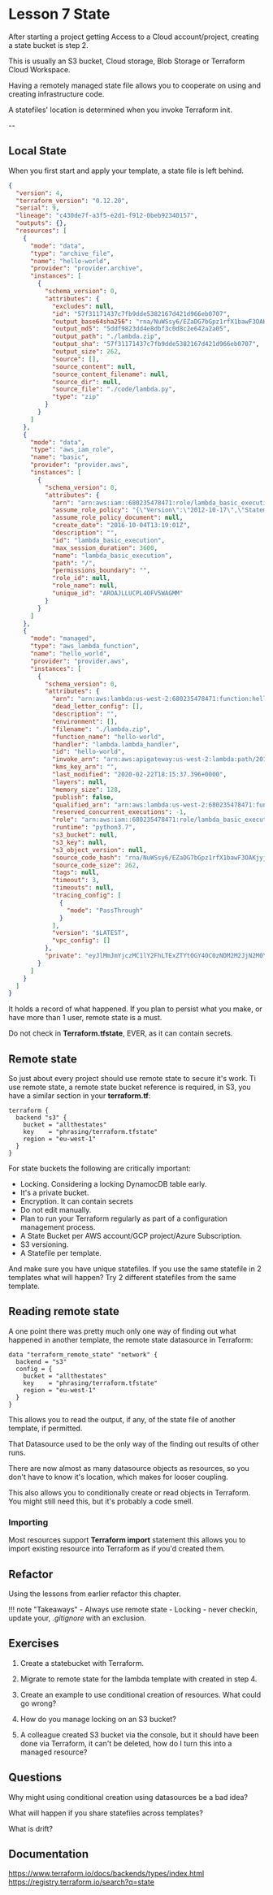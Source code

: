 # Lesson 7 State

After starting a project getting Access to a Cloud account/project, creating a state bucket is step 2.

This is usually an S3 bucket, Cloud storage, Blob Storage or Terraform Cloud Workspace.

Having a remotely managed state file allows you to cooperate on using and creating infrastructure code.

A statefiles' location is determined when you invoke Terraform init.

--

## Local State

When you first start and apply your template, a state file is left behind.

```json
{
  "version": 4,
  "terraform_version": "0.12.20",
  "serial": 9,
  "lineage": "c430de7f-a3f5-e2d1-f912-0beb92340157",
  "outputs": {},
  "resources": [
    {
      "mode": "data",
      "type": "archive_file",
      "name": "hello-world",
      "provider": "provider.archive",
      "instances": [
        {
          "schema_version": 0,
          "attributes": {
            "excludes": null,
            "id": "57f31171437c7fb9dde5382167d421d966eb0707",
            "output_base64sha256": "rna/NuWSsy6/EZaDG7bGpz1rfX1bawF3OAKjyjBc/i8=",
            "output_md5": "5ddf9823dd4e8dbf3c0d8c2e642a2a05",
            "output_path": "./lambda.zip",
            "output_sha": "57f31171437c7fb9dde5382167d421d966eb0707",
            "output_size": 262,
            "source": [],
            "source_content": null,
            "source_content_filename": null,
            "source_dir": null,
            "source_file": "./code/lambda.py",
            "type": "zip"
          }
        }
      ]
    },
    {
      "mode": "data",
      "type": "aws_iam_role",
      "name": "basic",
      "provider": "provider.aws",
      "instances": [
        {
          "schema_version": 0,
          "attributes": {
            "arn": "arn:aws:iam::680235478471:role/lambda_basic_execution",
            "assume_role_policy": "{\"Version\":\"2012-10-17\",\"Statement\":[{\"Effect\":\"Allow\",\"Principal\":{\"Service\":\"lambda.amazonaws.com\"},\"Action\":\"sts:AssumeRole\"}]}",
            "assume_role_policy_document": null,
            "create_date": "2016-10-04T13:19:01Z",
            "description": "",
            "id": "lambda_basic_execution",
            "max_session_duration": 3600,
            "name": "lambda_basic_execution",
            "path": "/",
            "permissions_boundary": "",
            "role_id": null,
            "role_name": null,
            "unique_id": "AROAJLLUCPL4OFV5WAGMM"
          }
        }
      ]
    },
    {
      "mode": "managed",
      "type": "aws_lambda_function",
      "name": "hello_world",
      "provider": "provider.aws",
      "instances": [
        {
          "schema_version": 0,
          "attributes": {
            "arn": "arn:aws:lambda:us-west-2:680235478471:function:hello-world",
            "dead_letter_config": [],
            "description": "",
            "environment": [],
            "filename": "./lambda.zip",
            "function_name": "hello-world",
            "handler": "lambda.lambda_handler",
            "id": "hello-world",
            "invoke_arn": "arn:aws:apigateway:us-west-2:lambda:path/2015-03-31/functions/arn:aws:lambda:us-west-2:680235478471:function:hello-world/invocations",
            "kms_key_arn": "",
            "last_modified": "2020-02-22T18:15:37.396+0000",
            "layers": null,
            "memory_size": 128,
            "publish": false,
            "qualified_arn": "arn:aws:lambda:us-west-2:680235478471:function:hello-world:$LATEST",
            "reserved_concurrent_executions": -1,
            "role": "arn:aws:iam::680235478471:role/lambda_basic_execution",
            "runtime": "python3.7",
            "s3_bucket": null,
            "s3_key": null,
            "s3_object_version": null,
            "source_code_hash": "rna/NuWSsy6/EZaDG7bGpz1rfX1bawF3OAKjyjBc/i8=",
            "source_code_size": 262,
            "tags": null,
            "timeout": 3,
            "timeouts": null,
            "tracing_config": [
              {
                "mode": "PassThrough"
              }
            ],
            "version": "$LATEST",
            "vpc_config": []
          },
          "private": "eyJlMmJmYjczMC1lY2FhLTExZTYtOGY4OC0zNDM2M2JjN2M0YzAiOnsiY3JlYXRlIjo2MDAwMDAwMDAwMDB9fQ=="
        }
      ]
    }
  ]
}
```

It holds a record of what happened.
If you plan to persist what you make, or have more than 1 user, remote state is a must.

Do not check in **Terraform.tfstate**, EVER, as it can contain secrets.

## Remote state

So just about every project should use remote state to secure it's work.
Ti use remote state, a remote state bucket reference is required, in S3, you have a similar section in your **terraform.tf**:

```HCL
terraform {
  backend "s3" {
    bucket = "allthestates"
    key    = "phrasing/terraform.tfstate"
    region = "eu-west-1"
  }
}
```

For state buckets the following are critically important:

- Locking.
  Considering a locking DynamocDB table early.
- It's a private bucket.
- Encryption. It can contain secrets
- Do not edit manually.
- Plan to run your Terraform regularly as part of a configuration management process.
- A State Bucket per AWS account/GCP project/Azure Subscription.
- S3 versioning.
- A Statefile per template.

And make sure you have unique statefiles. If you use the same statefile in 2 templates what will happen? Try 2 different statefiles from the same template.

## Reading remote state

A one point there was pretty much only one way of finding out what happened in  another template, the remote state datasource in Terraform:

```HCL
data "terraform_remote_state" "network" {
  backend = "s3"
  config = {
    bucket = "allthestates"
    key    = "phrasing/terraform.tfstate"
    region = "eu-west-1"
  }
}
```

This allows you to read the output, if any, of the state file of another template, if permitted.

That Datasource used to be the only way of the finding out results of other runs.

There are now almost as many datasource objects as resources, so you  don't have to know it's location, which makes for looser coupling.

This also allows you to conditionally create or read objects in Terraform.
You might still need this, but it's probably a code smell.

### Importing

Most resources support **Terraform import** statement this allows you to import existing resource into Terraform as if you'd created them.

## Refactor

Using the lessons from earlier refactor this chapter.

!!! note "Takeaways"
    - Always use remote state
    - Locking
    - never checkin, update your, *.gitignore* with an exclusion.

## Exercises

1. Create a statebucket with Terraform.

2. Migrate to remote state for the lambda template with created in step 4.

3. Create an example to use conditional creation of resources. What could go wrong?

4. How do you manage locking on an S3 bucket?

5. A colleague created S3 bucket via the console, but it should have been done via Terraform, it can't be deleted, how do I turn this into a managed resource?

## Questions

Why might using conditional creation using datasources be a bad idea?

What will happen if you share statefiles across templates?

What is drift?

## Documentation

<https://www.terraform.io/docs/backends/types/index.html>
<https://registry.terraform.io/search?q=state>